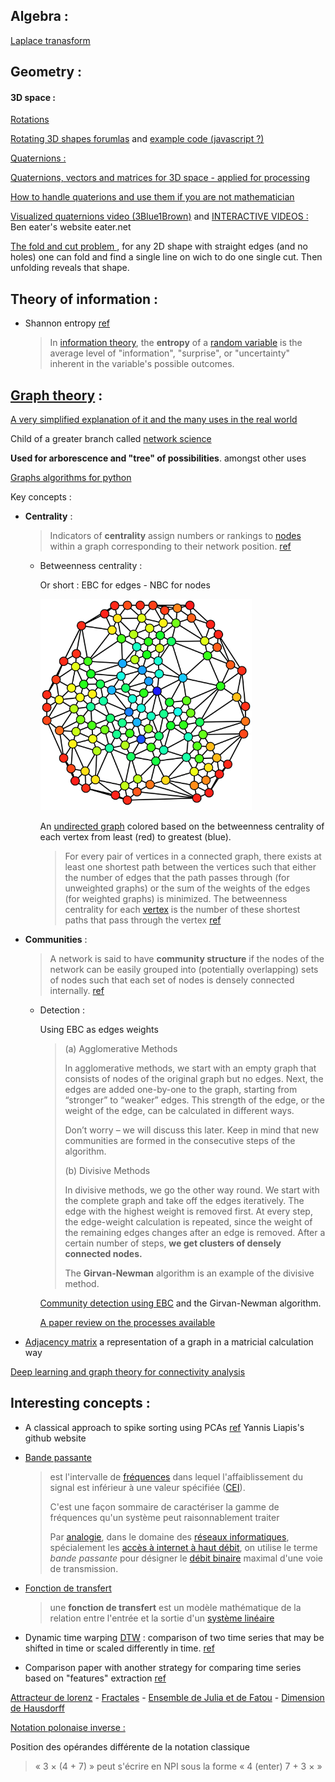 ## Algebra : 

[Laplace tranasform](https://www.youtube.com/watch?v=n2y7n6jw5d0)



## Geometry :

#### 3D space :

[Rotations](http://web.cs.iastate.edu/~cs577/handouts/rotation.pdf)

[Rotating 3D shapes forumlas](https://www.khanacademy.org/computing/computer-programming/programming-games-visualizations/programming-3d-shapes/a/rotating-3d-shapes) and [example code (javascript ?)](https://www.khanacademy.org/computer-programming/cube-rotated-around-z/5446827933696000)

<u>Quaternions :</u>

[Quaternions, vectors and matrices for 3D space - applied for processing](https://behreajj.medium.com/3d-rotations-in-processing-vectors-matrices-quaternions-10e2fed5f0a3)

[How to handle quaterions and use them if you are not mathematician](https://developerblog.myo.com/quaternions/)

[Visualized quaternions video (3Blue1Brown)](https://www.youtube.com/watch?v=zjMuIxRvygQ) and [INTERACTIVE VIDEOS :](https://eater.net/quaternions) Ben eater's website eater.net

[The fold and cut problem ](https://erikdemaine.org/foldcut/) , for any 2D shape with straight edges (and no holes) one can fold and find a single line on wich to do one single cut. Then unfolding reveals that shape.


## Theory of information :

- Shannon entropy [ref](https://en.wikipedia.org/wiki/Entropy_(information_theory))

	> In [information theory](https://en.wikipedia.org/wiki/Information_theory), the **entropy** of a [random variable](https://en.wikipedia.org/wiki/Random_variable) is the average level of "information", "surprise", or "uncertainty" inherent in the variable's possible outcomes.

## [Graph theory](https://en.wikipedia.org/wiki/Graph_theory) :

[A very simplified explanation of it and the many uses in the real world](https://towardsdatascience.com/what-is-graph-theory-and-why-should-you-care-28d6a715a5c2)

Child of a greater branch called [network science](https://en.wikipedia.org/wiki/Network_science)

**Used for arborescence and "tree" of possibilities**. amongst other uses

[Graphs algorithms for python](https://networkx.org/documentation/latest/reference/algorithms/index.html)

Key concepts :

- **Centrality** :

  > Indicators of **centrality** assign numbers or rankings to [nodes](https://en.wikipedia.org/wiki/Vertex_(graph_theory)) within a graph corresponding to their network position. [ref](https://en.wikipedia.org/wiki/Centrality)

  - Betweenness centrality :

  	Or short : EBC for edges - NBC for nodes
  	
  	<img src="Mathematics.assets/Graph_betweenness.svg" style="zoom:33%;" />
  	
  	An [undirected graph](https://en.wikipedia.org/wiki/Undirected_graph) colored based on the betweenness centrality of each vertex from least (red) to greatest (blue).
  	
  	> For every pair of vertices in a connected graph, there exists at least  one shortest path between the vertices such that either the number of  edges that the path passes through (for unweighted graphs) or the sum of the weights of the edges (for weighted graphs) is minimized. The  betweenness centrality for each [vertex](https://en.wikipedia.org/wiki/Vertex_(graph_theory)) is the number of these shortest paths that pass through the vertex [ref](https://en.wikipedia.org/wiki/Betweenness_centrality)


- **Communities** :

	> A network is said to have **community structure** if the nodes of the network can be easily grouped into (potentially overlapping) sets of nodes such that each set of nodes is densely connected internally. [ref](https://en.wikipedia.org/wiki/Community_structure)
	
	- Detection : 
	
		Using EBC as edges weights 
	
		> (a) Agglomerative Methods
		>
		> In agglomerative methods, we start with an empty graph that consists  of nodes of the original graph but no edges. Next, the edges are added  one-by-one to the graph, starting from “stronger” to “weaker” edges.  This strength of the edge, or the weight of the edge, can be calculated  in different ways.
		>
		> Don’t worry – we will discuss this later. Keep in mind that new  communities are formed in the consecutive steps of the algorithm.
		>
		> 
		>
		> (b) Divisive Methods
		>
		> In divisive methods, we go the other way round. We start with the  complete graph and take off the edges iteratively. The edge with the  highest weight is removed first. At every step, the edge-weight  calculation is repeated, since the weight of the remaining edges changes after an edge is removed. After a certain number of steps, **we get clusters of densely connected nodes.**
		>
		> The **Girvan-Newman** algorithm is an example of the divisive method.
	
		[Community detection using EBC](https://www.analyticsvidhya.com/blog/2020/04/community-detection-graphs-networks/) and the Girvan-Newman algorithm.
		
		[A paper review on the processes available](https://arxiv.org/abs/0906.0612) 

- [Adjacency matrix](https://en.wikipedia.org/wiki/Adjacency_matrix) a representation of a graph in a matricial calculation way

[Deep learning and graph theory for connectivity analysis](https://tel.archives-ouvertes.fr/tel-02479670/document)





## Interesting concepts :

- A classical approach to spike sorting using PCAs  [ref](https://yliapis.github.io/A-Classical-Approach-to-Spike-Sorting/)  Yannis Liapis's github website

- [Bande passante](https://fr.wikipedia.org/wiki/Bande_passante) 

	> est l'intervalle de [fréquences](https://fr.wikipedia.org/wiki/Fréquence) dans lequel l'affaiblissement du signal est inférieur à une valeur spécifiée ([CEI](https://fr.wikipedia.org/wiki/Bande_passante#CEI60050)).
	>
	> C'est une façon sommaire de caractériser la gamme de fréquences qu'un système peut raisonnablement traiter
	>
	> Par [analogie](https://fr.wikipedia.org/wiki/Analogie), dans le domaine des [réseaux informatiques](https://fr.wikipedia.org/wiki/Réseau_informatique), spécialement les [accès à internet à haut débit](https://fr.wikipedia.org/wiki/Accès_à_internet_à_haut_débit), on utilise le terme *bande passante* pour désigner le [débit binaire](https://fr.wikipedia.org/wiki/Débit_binaire) maximal d'une voie de transmission.

- [Fonction de transfert](https://fr.wikipedia.org/wiki/Fonction_de_transfert) 

	> une **fonction de transfert** est un modèle mathématique de la relation entre l'entrée et la sortie d'un [système linéaire](https://fr.wikipedia.org/wiki/Système_linéaire)

- Dynamic time warping [DTW](https://en.wikipedia.org/wiki/Dynamic_time_warping) : comparison of two time series that may be shifted in time or scaled differently in time. [ref](https://groups.google.com/g/sci.image.processing/c/KOZoeLL945I?pli=1)
- Comparison paper with another strategy for comparing time series based on "features" extraction [ref](https://ieeexplore.ieee.org/document/9095654)


[Attracteur de lorenz](https://fr.wikipedia.org/wiki/Attracteur_de_Lorenz#Points_d'%C3%A9quilibre) - [Fractales](https://fr.wikipedia.org/wiki/Fractale) - [Ensemble de Julia et de Fatou](https://fr.wikipedia.org/wiki/Ensemble_de_Julia) - [Dimension de Hausdorff](https://fr.wikipedia.org/wiki/Dimension_de_Hausdorff)

[Notation polonaise inverse :](https://fr.wikipedia.org/wiki/Notation_polonaise_inverse)

Position des opérandes différente de la notation classique

> « 3 × (4 + 7) » peut s'écrire en NPI sous la forme « 4 (enter) 7 + 3 × »

